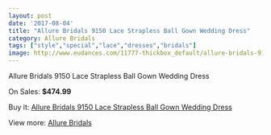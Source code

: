 ```yaml
---
layout: post
date: '2017-08-04'
title: "Allure Bridals 9150 Lace Strapless Ball Gown Wedding Dress"
category: Allure Bridals
tags: ["style","special","lace","dresses","bridals"]
image: http://www.eudances.com/11777-thickbox_default/allure-bridals-9150-lace-strapless-ball-gown-wedding-dress.jpg
---
```

Allure Bridals 9150 Lace Strapless Ball Gown Wedding Dress

On Sales: **$474.99**
<a href="https://www.eudances.com/en/allure-bridals/3708-allure-bridals-9150-lace-strapless-ball-gown-wedding-dress.html"><amp-img layout="responsive" width="600" height="600" src="//www.eudances.com/11777-thickbox_default/allure-bridals-9150-lace-strapless-ball-gown-wedding-dress.jpg" alt="Allure Bridals 9150 Lace Strapless Ball Gown Wedding Dress 0" /></a>
<a href="https://www.eudances.com/en/allure-bridals/3708-allure-bridals-9150-lace-strapless-ball-gown-wedding-dress.html"><amp-img layout="responsive" width="600" height="600" src="//www.eudances.com/11782-thickbox_default/allure-bridals-9150-lace-strapless-ball-gown-wedding-dress.jpg" alt="Allure Bridals 9150 Lace Strapless Ball Gown Wedding Dress 1" /></a>
<a href="https://www.eudances.com/en/allure-bridals/3708-allure-bridals-9150-lace-strapless-ball-gown-wedding-dress.html"><amp-img layout="responsive" width="600" height="600" src="//www.eudances.com/11781-thickbox_default/allure-bridals-9150-lace-strapless-ball-gown-wedding-dress.jpg" alt="Allure Bridals 9150 Lace Strapless Ball Gown Wedding Dress 2" /></a>
<a href="https://www.eudances.com/en/allure-bridals/3708-allure-bridals-9150-lace-strapless-ball-gown-wedding-dress.html"><amp-img layout="responsive" width="600" height="600" src="//www.eudances.com/11780-thickbox_default/allure-bridals-9150-lace-strapless-ball-gown-wedding-dress.jpg" alt="Allure Bridals 9150 Lace Strapless Ball Gown Wedding Dress 3" /></a>
<a href="https://www.eudances.com/en/allure-bridals/3708-allure-bridals-9150-lace-strapless-ball-gown-wedding-dress.html"><amp-img layout="responsive" width="600" height="600" src="//www.eudances.com/11779-thickbox_default/allure-bridals-9150-lace-strapless-ball-gown-wedding-dress.jpg" alt="Allure Bridals 9150 Lace Strapless Ball Gown Wedding Dress 4" /></a>
<a href="https://www.eudances.com/en/allure-bridals/3708-allure-bridals-9150-lace-strapless-ball-gown-wedding-dress.html"><amp-img layout="responsive" width="600" height="600" src="//www.eudances.com/11778-thickbox_default/allure-bridals-9150-lace-strapless-ball-gown-wedding-dress.jpg" alt="Allure Bridals 9150 Lace Strapless Ball Gown Wedding Dress 5" /></a>

Buy it: [Allure Bridals 9150 Lace Strapless Ball Gown Wedding Dress](https://www.eudances.com/en/allure-bridals/3708-allure-bridals-9150-lace-strapless-ball-gown-wedding-dress.html "Allure Bridals 9150 Lace Strapless Ball Gown Wedding Dress")

View more: [Allure Bridals](https://www.eudances.com/en/2-allure-bridals "Allure Bridals")